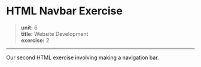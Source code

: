 # HTML Navbar Exercise

> **unit:** 6  
**title:** Website Development  
**exercise:** 2

---

Our second HTML exercise involving making a navigation bar.

